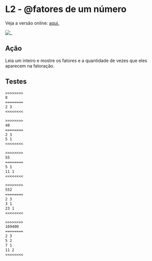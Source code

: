 # L2 - @fatores de um número

Veja a versão online: [aqui.](https://github.com/qxcodefup/arcade/blob/master/base/fatores/Readme.md)

![_](https://raw.githubusercontent.com/qxcodefup/arcade/master/base/fatores/cover.jpg)

## Ação

Leia um inteiro e mostre os fatores e a quantidade de vezes que eles aparecem na fatoração.

## Testes

``` txt
>>>>>>>>
8
========
2 3
<<<<<<<<

>>>>>>>>
40
========
2 3
5 1
<<<<<<<<

>>>>>>>>
55
========
5 1
11 1
<<<<<<<<

>>>>>>>>
552
========
2 3
3 1
23 1
<<<<<<<<

>>>>>>>>
169400
========
2 3
5 2
7 1
11 2
<<<<<<<<

```